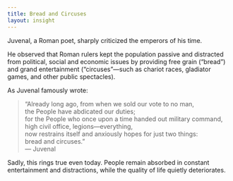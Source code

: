 ```yaml
---
title: Bread and Circuses
layout: insight
---
```


Juvenal, a Roman poet, sharply criticized the emperors of his time.

He observed that Roman rulers kept the population passive and distracted from political, social and economic issues by providing free grain (“bread”) and grand entertainment (“circuses”—such as chariot races, gladiator games, and other public spectacles).

As Juvenal famously wrote:

> “Already long ago, from when we sold our vote to no man,  
> the People have abdicated our duties;  
> for the People who once upon a time handed out military command, high civil office, legions—everything,  
> now restrains itself and anxiously hopes for just two things:  
> bread and circuses.”  
> — Juvenal

Sadly, this rings true even today. People remain absorbed in constant entertainment and distractions, while the quality of life quietly deteriorates.
